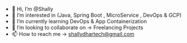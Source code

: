- 👋 Hi, I’m @Shally
- 👀 I’m interested in (Java, Spring Boot , MicroService , DevOps & GCP)
- 🌱 I’m currently learning DevOps & App Containerization
- 💞️ I’m looking to collaborate on -> Freelancing Projects
- 📫 How to reach me -> shallydhartech@gmail.com

<!---
Shally/Shally is a ✨ special ✨ repository because its `README.md` (this file) appears on your GitHub profile.
You can click the Preview link to take a look at your changes.
--->
